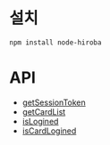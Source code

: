 # 설치
`npm install node-hiroba`

# API
- [getSessionToken](/docs/api/getSessionToken.md)
- [getCardList](/docs/api/getCardList.md)
- [isLogined](/docs/api/isLogined.md)
- [isCardLogined](/docs/api/isCardLogined.md)
